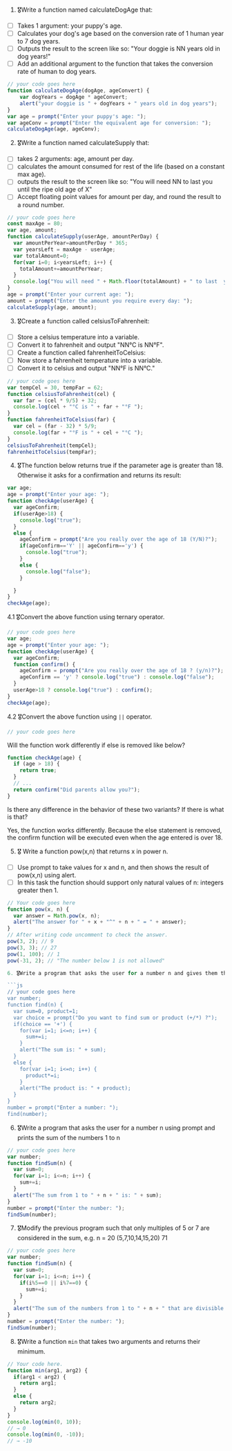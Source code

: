 1. 🎖Write a function named calculateDogAge that:
  * [ ] Takes 1 argument: your puppy's age.
  * [ ] Calculates your dog's age based on the conversion rate of 1 human year to 7 dog years.
  * [ ] Outputs the result to the screen like so: "Your doggie is NN years old in dog years!"
  * [ ] Add an additional argument to the function that takes the conversion rate of human to dog years.

```js
// your code goes here
function calculateDogAge(dogAge, ageConvert) {
	var dogYears = dogAge * ageConvert;
    alert("your doggie is " + dogYears + " years old in dog years");
}   
var age = prompt("Enter your puppy's age: ");
var ageConv = prompt("Enter the equivalent age for conversion: ");
calculateDogAge(age, ageConv);

```
2. 🎖Write a function named calculateSupply that:
  * [ ] takes 2 arguments: age, amount per day.
  * [ ] calculates the amount consumed for rest of the life (based on a constant max age).
  * [ ] outputs the result to the screen like so: "You will need NN to last you until the ripe old age of X"
  * [ ] Accept floating point values for amount per day, and round the result to a round number.

```js
// your code goes here
const maxAge = 80;
var age, amount;
function calculateSupply(userAge, amountPerDay) {
  var amountPerYear=amountPerDay * 365;
  var yearsLeft = maxAge - userAge;
  var totalAmount=0;
  for(var i=0; i<yearsLeft; i++) {
    totalAmount+=amountPerYear;
  }
  console.log("You will need " + Math.floor(totalAmount) + " to last  you until the ripe age of " + maxAge);
}
age = prompt("Enter your current age: ");
amount = prompt("Enter the amount you require every day: ");
calculateSupply(age, amount);
```
3. 🎖Create a function called celsiusToFahrenheit:
  * [ ] Store a celsius temperature into a variable.
  * [ ] Convert it to fahrenheit and output "NN°C is NN°F".
  * [ ] Create a function called fahrenheitToCelsius:
  * [ ] Now store a fahrenheit temperature into a variable.
  * [ ] Convert it to celsius and output "NN°F is NN°C."

```js
// your code goes here
var tempCel = 30, tempFar = 62;
function celsiusToFahrenheit(cel) {
  var far = (cel * 9/5) + 32;
  console.log(cel + "°C is " + far + "°F ");
}
function fahrenheitToCelsius(far) {
  var cel = (far - 32) * 5/9;
  console.log(far + "°F is " + cel + "°C ");
} 
celsiusToFahrenheit(tempCel);
fahrenheitToCelsius(tempFar);

```
4. 🎖The function below returns true if the parameter age is greater than 18. Otherwise it asks for a confirmation and returns its result:

```js
var age;
age = prompt("Enter your age: ");
function checkAge(userAge) {
  var ageConfirm;
  if(userAge>18) {
    console.log("true");
  }
  else {
    ageConfirm = prompt("Are you really over the age of 18 (Y/N)?");
    if(ageConfirm=='Y' || ageConfirm=='y') {
      console.log("true");
    }
    else {
      console.log("false");
    }

  }
}
checkAge(age);

```
  4.1 🎖Convert the above function using ternary operator.
  ```js
  // your code goes here
  var age;
  age = prompt("Enter your age: ");
  function checkAge(userAge) {
    var ageConfirm;
    function confirm() {
      ageConfirm = prompt("Are you really over the age of 18 ? (y/n)?");
      ageConfirm == 'y' ? console.log("true") : console.log("false");
    }
    userAge>18 ? console.log("true") : confirm();
  }
  checkAge(age);
  ```

  4.2 🎖Convert the above function using `||` operator.
  ```js
  // your code goes here
  ```
Will the function work differently if else is removed like below?

```js
function checkAge(age) {
  if (age > 18) {
    return true;
  }
  // ...
  return confirm("Did parents allow you?");
}
```
Is there any difference in the behavior of these two variants? If there is what is that?

Yes, the function works differently. Because the else statement is removed, the confirm function will be executed even when the age entered is over 18.

5. 🎖 Write a function pow(x,n) that returns x in power n.

  * [ ] Use prompt to take values for x and n, and then shows the result of pow(x,n) using alert.
  * [ ] In this task the function should support only natural values of n: integers greater then 1.

```js
// Your code goes here
function pow(x, n) {
  var answer = Math.pow(x, n);
  alert("The answer for " + x + "^" + n + " = " + answer);
}
// After writing code uncomment to check the answer.
pow(3, 2); // 9
pow(3, 3); // 27
pow(1, 100); // 1
pow(-31, 2); // "The number below 1 is not allowed"

6. 🎖Write a program that asks the user for a number n and gives them the possibility to choose between computing the sum and computing the product of 1,…,n. Return the result accordingly.

```js
// your code goes here
var number;
function find(n) {
  var sum=0, product=1;
  var choice = prompt("Do you want to find sum or product (+/*) ?");
  if(choice == '+') {
    for(var i=1; i<=n; i++) {
      sum+=i;
    }
    alert("The sum is: " + sum);
  }
  else {
    for(var i=1; i<=n; i++) {
      product*=i;
    }
    alert("The product is: " + product);
  }
}
number = prompt("Enter a number: ");
find(number);
```
6. 🎖Write a program that asks the user for a number n using prompt and prints the sum of the numbers 1 to n

```js
// your code goes here
var number;
function findSum(n) { 
  var sum=0;
  for(var i=1; i<=n; i++) {
    sum+=i;
  }
  alert("The sum from 1 to " + n + " is: " + sum);
}
number = prompt("Enter the number: ");
findSum(number);
```
7. 🎖Modify the previous program such that only multiples of 5 or 7 are considered in the sum, e.g. n = 20 (5,7,10,14,15,20) 71

```js
// your code goes here
var number;
function findSum(n) {
  var sum=0;
  for(var i=1; i<=n; i++) {
    if(i%5==0 || i%7==0) {
      sum+=i;
    }
  }
  alert("The sum of the numbers from 1 to " + n + " that are divisible by 5 and 7 is: " + sum);
}
number = prompt("Enter the number: ");
findSum(number);
```

8. 🎖Write a function `min` that takes two arguments and returns their minimum.

```js
// Your code here.
function min(arg1, arg2) {
  if(arg1 < arg2) {
    return arg1;
  }
  else {
    return arg2;
  }
}
console.log(min(0, 10));
// → 0
console.log(min(0, -10));
// → -10
```